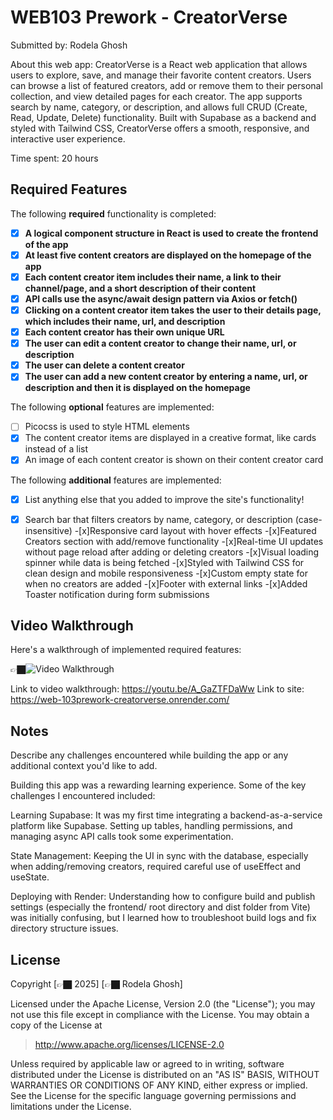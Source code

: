 # WEB103 Prework - CreatorVerse

Submitted by: Rodela Ghosh

About this web app: 
CreatorVerse is a React web application that allows users to explore, save, and manage their favorite content creators. Users can browse a list of featured creators, add or remove them to their personal collection, and view detailed pages for each creator. The app supports search by name, category, or description, and allows full CRUD (Create, Read, Update, Delete) functionality. Built with Supabase as a backend and styled with Tailwind CSS, CreatorVerse offers a smooth, responsive, and interactive user experience.

Time spent: 20 hours

## Required Features

The following **required** functionality is completed:

<!-- 👉🏿👉🏿👉🏿 Make sure to check off completed functionality below -->
- [x] **A logical component structure in React is used to create the frontend of the app**
- [x] **At least five content creators are displayed on the homepage of the app**
- [x] **Each content creator item includes their name, a link to their channel/page, and a short description of their content**
- [x] **API calls use the async/await design pattern via Axios or fetch()**
- [x] **Clicking on a content creator item takes the user to their details page, which includes their name, url, and description**
- [x] **Each content creator has their own unique URL**
- [x] **The user can edit a content creator to change their name, url, or description**
- [x] **The user can delete a content creator**
- [x] **The user can add a new content creator by entering a name, url, or description and then it is displayed on the homepage**

The following **optional** features are implemented:

- [ ] Picocss is used to style HTML elements
- [x] The content creator items are displayed in a creative format, like cards instead of a list
- [x] An image of each content creator is shown on their content creator card

The following **additional** features are implemented:

* [x] List anything else that you added to improve the site's functionality!
-[x] Search bar that filters creators by name, category, or description (case-insensitive)
-[x]Responsive card layout with hover effects
-[x]Featured Creators section with add/remove functionality
-[x]Real-time UI updates without page reload after adding or deleting creators
-[x]Visual loading spinner while data is being fetched
-[x]Styled with Tailwind CSS for clean design and mobile responsiveness
-[x]Custom empty state for when no creators are added
-[x]Footer with external links
-[x]Added Toaster notification during form submissions

## Video Walkthrough

Here's a walkthrough of implemented required features:

👉🏿<img src='http://i.imgur.com/link/to/your/gif/file.gif' title='Video Walkthrough' width='' alt='Video Walkthrough' />

Link to video walkthrough: https://youtu.be/A_GaZTFDaWw
Link to site: https://web-103prework-creatorverse.onrender.com/

## Notes

Describe any challenges encountered while building the app or any additional context you'd like to add.

Building this app was a rewarding learning experience. Some of the key challenges I encountered included:

Learning Supabase: It was my first time integrating a backend-as-a-service platform like Supabase. Setting up tables, handling permissions, and managing async API calls took some experimentation.

State Management: Keeping the UI in sync with the database, especially when adding/removing creators, required careful use of useEffect and useState.

Deploying with Render: Understanding how to configure build and publish settings (especially the frontend/ root directory and dist folder from Vite) was initially confusing, but I learned how to troubleshoot build logs and fix directory structure issues.

## License

Copyright [👉🏿 2025] [👉🏿 Rodela Ghosh]

Licensed under the Apache License, Version 2.0 (the "License"); you may not use this file except in compliance with the License. You may obtain a copy of the License at

> http://www.apache.org/licenses/LICENSE-2.0

Unless required by applicable law or agreed to in writing, software distributed under the License is distributed on an "AS IS" BASIS, WITHOUT WARRANTIES OR CONDITIONS OF ANY KIND, either express or implied. See the License for the specific language governing permissions and limitations under the License.